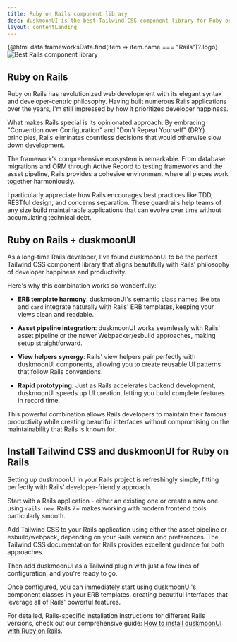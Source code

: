 ```yaml
---
title: Ruby on Rails component library
desc: duskmoonUI is the best Tailwind CSS component library for Ruby on Rails projects
layout: contentLanding
---
```


<script>
  import Translate from "$components/Translate.svelte"
  import Testimonials from "$components/Testimonials.svelte"
  export let data
</script>

<div class="mx-auto not-prose max-w-4xl py-12 p-6 from-base-300 rounded-box outline-base-content/5 mt-12 mb-6 items-center justify-center gap-8 bg-linear-to-b bg-center outline-2 outline-offset-6">
<div class="max-w-96 items-center w-full grid grid-cols-2 gap-6 lg:gap-12 [&>svg]:w-full [&>svg]:h-auto mx-auto">
{@html data.frameworksData.find(item => item.name === "Rails")?.logo}
<img class="w-full h-auto" src="https://img.daisyui.com/images/duskmoonui/mark-static.svg" alt="Best Rails component library" />
</div>
</div>

## Ruby on Rails

Ruby on Rails has revolutionized web development with its elegant syntax and developer-centric philosophy. Having built numerous Rails applications over the years, I'm still impressed by how it prioritizes developer happiness.

What makes Rails special is its opinionated approach. By embracing "Convention over Configuration" and "Don't Repeat Yourself" (DRY) principles, Rails eliminates countless decisions that would otherwise slow down development.

The framework's comprehensive ecosystem is remarkable. From database migrations and ORM through Active Record to testing frameworks and the asset pipeline, Rails provides a cohesive environment where all pieces work together harmoniously.

I particularly appreciate how Rails encourages best practices like TDD, RESTful design, and concerns separation. These guardrails help teams of any size build maintainable applications that can evolve over time without accumulating technical debt.

## Ruby on Rails + duskmoonUI

As a long-time Rails developer, I've found duskmoonUI to be the perfect Tailwind CSS component library that aligns beautifully with Rails' philosophy of developer happiness and productivity.

Here's why this combination works so wonderfully:

- **ERB template harmony**: duskmoonUI's semantic class names like `btn` and `card` integrate naturally with Rails' ERB templates, keeping your views clean and readable.

- **Asset pipeline integration**: duskmoonUI works seamlessly with Rails' asset pipeline or the newer Webpacker/esbuild approaches, making setup straightforward.

- **View helpers synergy**: Rails' view helpers pair perfectly with duskmoonUI components, allowing you to create reusable UI patterns that follow Rails conventions.

- **Rapid prototyping**: Just as Rails accelerates backend development, duskmoonUI speeds up UI creation, letting you build complete features in record time.

This powerful combination allows Rails developers to maintain their famous productivity while creating beautiful interfaces without compromising on the maintainability that Rails is known for.

<div dir="ltr" class="left-[50%] rtl:left-[-50%] relative translate-x-[-50%] rtl:translate-x-[50%] my-12 w-[calc(100vw-2rem)]">
  <Testimonials items={data.testimonials} limit="6" />
</div>

## Install Tailwind CSS and duskmoonUI for Ruby on Rails

Setting up duskmoonUI in your Rails project is refreshingly simple, fitting perfectly with Rails' developer-friendly approach.

Start with a Rails application - either an existing one or create a new one using `rails new`. Rails 7+ makes working with modern frontend tools particularly smooth.

Add Tailwind CSS to your Rails application using either the asset pipeline or esbuild/webpack, depending on your Rails version and preferences. The Tailwind CSS documentation for Rails provides excellent guidance for both approaches.

Then add duskmoonUI as a Tailwind plugin with just a few lines of configuration, and you're ready to go.

Once configured, you can immediately start using duskmoonUI's component classes in your ERB templates, creating beautiful interfaces that leverage all of Rails' powerful features.

For detailed, Rails-specific installation instructions for different Rails versions, check out our comprehensive guide: [How to install duskmoonUI with Ruby on Rails](/docs/install/rails/).
